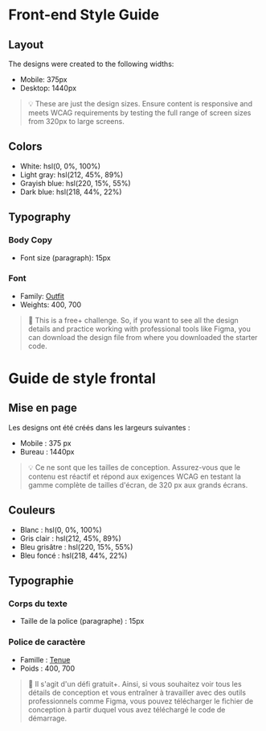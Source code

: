 # Front-end Style Guide

## Layout

The designs were created to the following widths:

- Mobile: 375px
- Desktop: 1440px

> 💡 These are just the design sizes. Ensure content is responsive and meets WCAG requirements by testing the full range of screen sizes from 320px to large screens.

## Colors

- White: hsl(0, 0%, 100%)
- Light gray: hsl(212, 45%, 89%)
- Grayish blue: hsl(220, 15%, 55%)
- Dark blue: hsl(218, 44%, 22%)

## Typography

### Body Copy

- Font size (paragraph): 15px

### Font

- Family: [Outfit](https://fonts.google.com/specimen/Outfit)
- Weights: 400, 700

> 💎 This is a free+ challenge. So, if you want to see all the design details and practice working with professional tools like Figma, you can download the design file from where you downloaded the starter code.

# Guide de style frontal

## Mise en page

Les designs ont été créés dans les largeurs suivantes :

- Mobile : 375 px
- Bureau : 1440px

> 💡 Ce ne sont que les tailles de conception. Assurez-vous que le contenu est réactif et répond aux exigences WCAG en testant la gamme complète de tailles d'écran, de 320 px aux grands écrans.

## Couleurs

- Blanc : hsl(0, 0%, 100%)
- Gris clair : hsl(212, 45%, 89%)
- Bleu grisâtre : hsl(220, 15%, 55%)
- Bleu foncé : hsl(218, 44%, 22%)

## Typographie

### Corps du texte

- Taille de la police (paragraphe) : 15px

### Police de caractère

- Famille : [Tenue](https://fonts.google.com/specimen/Outfit)
- Poids : 400, 700

> 💎 Il s'agit d'un défi gratuit+. Ainsi, si vous souhaitez voir tous les détails de conception et vous entraîner à travailler avec des outils professionnels comme Figma, vous pouvez télécharger le fichier de conception à partir duquel vous avez téléchargé le code de démarrage.

